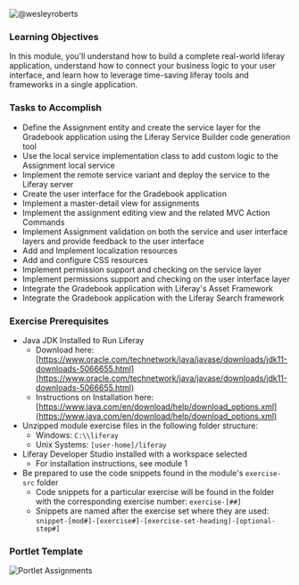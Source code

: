 

![@wesleyroberts](https://avatars.githubusercontent.com/u/69482890?s=40&v=4)

### **Learning Objectives**

In this module, you'll understand how to build a complete real-world liferay application, understand how to connect your business logic to your user interface, and learn how to leverage time-saving liferay tools and frameworks in a single application.

### **Tasks to Accomplish**

-   Define the Assignment entity and create the service layer for the Gradebook application using the Liferay Service Builder code generation tool
-   Use the local service implementation class to add custom logic to the Assignment local service
-   Implement the remote service variant and deploy the service to the Liferay server
-   Create the user interface for the Gradebook application
-   Implement a master-detail view for assignments
-   Implement the assignment editing view and the related MVC Action Commands
-   Implement Assignment validation on both the service and user interface layers and provide feedback to the user interface
-   Add and Implement localization resources
-   Add and configure CSS resources
-   Implement permission support and checking on the service layer
-   Implement permissions support and checking on the user interface layer
-   Integrate the Gradebook application with Liferay's Asset Framework
-   Integrate the Gradebook application with the Liferay Search framework

### **Exercise Prerequisites**

-   Java JDK Installed to Run Liferay
    -   Download here: [](https://www.oracle.com/technetwork/java/javase/downloads/jdk11-downloads-5066655.html)[https://www.oracle.com/technetwork/java/javase/downloads/jdk11-downloads-5066655.html](https://www.oracle.com/technetwork/java/javase/downloads/jdk11-downloads-5066655.html)
    -   Instructions on Installation here: [](https://www.java.com/en/download/help/download_options.xml)[https://www.java.com/en/download/help/download_options.xml](https://www.java.com/en/download/help/download_options.xml)
-   Unzipped module exercise files in the following folder structure:
    -   Windows: `C:\\liferay`
    -   Unix Systems: `[user-home]/liferay`
-   Liferay Developer Studio installed with a workspace selected
    -   For installation instructions, see module 1
-   Be prepared to use the code snippets found in the module's `exercise-src` folder
    -   Code snippets for a particular exercise will be found in the folder with the corresponding exercise number: `exercise-[##]`
    -   Snippets are named after the exercise set where they are used: `snippet-[mod#]-[exercise#]-[exercise-set-heading]-[optional-step#]`


### **Portlet Template**
![Portlet Assignments](https://www.notion.so/image/https%3A%2F%2Fs3.amazonaws.com%2Flruexercises.com%2F72%2FBack-End%2BDeveloper%2Fback-end-exercises-website-7.2.0.2%2F06-real-world-application%2Fimages%2Ffirst-assignments.png?table=block&id=5f1e489a-cb79-47db-8b09-b9d15d32a19e&spaceId=0730bf0b-8b78-4bad-ab87-f7cbf3b4099c&width=1750&userId=ee41da4a-f25d-48d6-a062-a4513fdbdd89&cache=v2)
